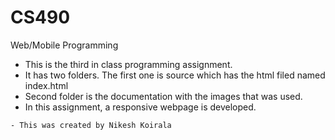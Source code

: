 # CS490
Web/Mobile Programming
- This is the third in class programming assignment.
- It has two folders. The first one is source which has the html filed named index.html
- Second folder is the documentation with the images that was used.
- In this assignment, a responsive webpage is developed.
```
- This was created by Nikesh Koirala


